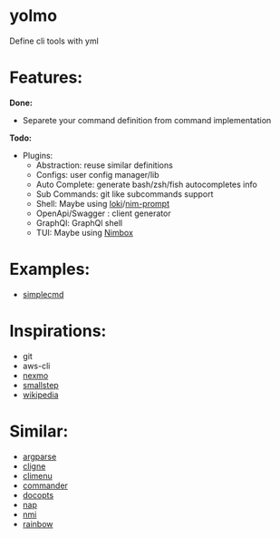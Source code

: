 # yolmo
Define cli tools with yml

# Features:

**Done:**

* Separete your command definition from command implementation

**Todo:**

* Plugins:
  * Abstraction: reuse similar definitions
  * Configs: user config manager/lib
  * Auto Complete: generate bash/zsh/fish autocompletes info
  * Sub Commands: git like subcommands support
  * Shell: Maybe using [loki](/beshrkayali/loki)/[nim-prompt](/surf1nb1rd/nim-prompt)
  * OpenApi/Swagger : client generator
  * GraphQl: GraphQl shell
  * TUI: Maybe using [Nimbox](/dom96/nimbox)

# Examples:

* [simplecmd](./examples/simplecmd/)


# Inspirations:

* git
* aws-cli
* [nexmo](https://www.nexmo.com/blog/2020/06/12/comparing-cli-building-libraries)
* [smallstep](https://smallstep.com/blog/the-poetics-of-cli-command-names/)
* [wikipedia](https://en.wikipedia.org/wiki/Yolmo)

# Similar:

* [argparse](https://nimble.directory/pkg/argparse)
* [cligne](https://nimble.directory/pkg/cligen)
* [climenu](https://nimble.directory/pkg/climenu)
* [commander](https://nimble.directory/pkg/commandeer)
* [docopts](https://nimble.directory/pkg/docopt)
* [nap](https://nimble.directory/pkg/nap)
* [nmi](https://nimble.directory/pkg/nmi)
* [rainbow](https://nimble.directory/pkg/rainbow)
